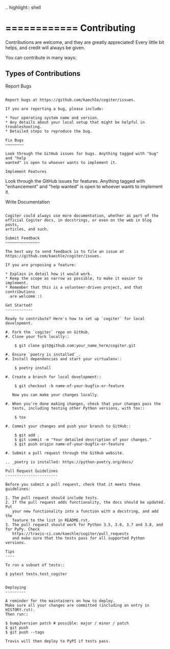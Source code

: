 .. highlight:: shell

============
Contributing
============

Contributions are welcome, and they are greatly appreciated! Every little bit
helps, and credit will always be given.

You can contribute in many ways:

Types of Contributions
----------------------

Report Bugs
~~~~~~~~~~~

Report bugs at https://github.com/kaechle/cogiter/issues.

If you are reporting a bug, please include:

* Your operating system name and version.
* Any details about your local setup that might be helpful in troubleshooting.
* Detailed steps to reproduce the bug.

Fix Bugs
~~~~~~~~

Look through the GitHub issues for bugs. Anything tagged with "bug" and "help
wanted" is open to whoever wants to implement it.

Implement Features
~~~~~~~~~~~~~~~~~~

Look through the GitHub issues for features. Anything tagged with "enhancement"
and "help wanted" is open to whoever wants to implement it.

Write Documentation
~~~~~~~~~~~~~~~~~~~

Cogiter could always use more documentation, whether as part of the
official Cogiter docs, in docstrings, or even on the web in blog posts,
articles, and such.

Submit Feedback
~~~~~~~~~~~~~~~

The best way to send feedback is to file an issue at https://github.com/kaechle/cogiter/issues.

If you are proposing a feature:

* Explain in detail how it would work.
* Keep the scope as narrow as possible, to make it easier to implement.
* Remember that this is a volunteer-driven project, and that contributions
  are welcome :)

Get Started!
------------

Ready to contribute? Here's how to set up `cogiter` for local development.

#. Fork the `cogiter` repo on GitHub.
#. Clone your fork locally::

    $ git clone git@github.com:your_name_here/cogiter.git

#. Ensure `poetry is installed`_.
#. Install dependencies and start your virtualenv::

    $ poetry install

#. Create a branch for local development::

    $ git checkout -b name-of-your-bugfix-or-feature

   Now you can make your changes locally.

#. When you're done making changes, check that your changes pass the
   tests, including testing other Python versions, with tox::

    $ tox

#. Commit your changes and push your branch to GitHub::

    $ git add .
    $ git commit -m "Your detailed description of your changes."
    $ git push origin name-of-your-bugfix-or-feature

#. Submit a pull request through the GitHub website.

.. _poetry is installed: https://python-poetry.org/docs/

Pull Request Guidelines
-----------------------

Before you submit a pull request, check that it meets these guidelines:

1. The pull request should include tests.
2. If the pull request adds functionality, the docs should be updated. Put
   your new functionality into a function with a docstring, and add the
   feature to the list in README.rst.
3. The pull request should work for Python 3.5, 3.6, 3.7 and 3.8, and for PyPy. Check
   https://travis-ci.com/kaechle/cogiter/pull_requests
   and make sure that the tests pass for all supported Python versions.

Tips
----

To run a subset of tests::

$ pytest tests.test_cogiter


Deploying
---------

A reminder for the maintainers on how to deploy.
Make sure all your changes are committed (including an entry in HISTORY.rst).
Then run::

$ bump2version patch # possible: major / minor / patch
$ git push
$ git push --tags

Travis will then deploy to PyPI if tests pass.
